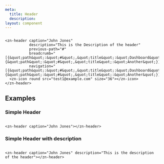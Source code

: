 ```yaml
---
meta:
  title: Header
  description:
layout: component
---
```


```html:preview

<zn-header caption="John Jones"
           description="This is the Description of the header"
           previous-path="#"
           breadcrumb="[{&quot;path&quot;:&quot;#&quot;,&quot;title&quot;:&quot;Dashboard&quot;},{&quot;path&quot;:&quot;#&quot;,&quot;title&quot;:&quot;Another&quot;}]"
           navigation="[{&quot;path&quot;:&quot;#&quot;,&quot;title&quot;:&quot;Dashboard&quot;},{&quot;path&quot;:&quot;#&quot;,&quot;title&quot;:&quot;Another&quot;}]">
  <zn-icon round src="test1@example.com" size="36"></zn-icon>
</zn-header>
```

## Examples

### Simple Header

```html:preview

<zn-header caption="John Jones"></zn-header>
```

### Simple Header with description

```html:preview

<zn-header caption="John Jones" description="This is the description of the header"></zn-header>
```


